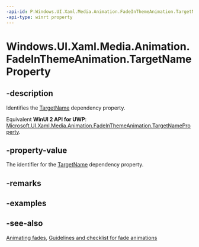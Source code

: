```yaml
---
-api-id: P:Windows.UI.Xaml.Media.Animation.FadeInThemeAnimation.TargetNameProperty
-api-type: winrt property
---
```


<!-- Property syntax
public Windows.UI.Xaml.DependencyProperty TargetNameProperty { get; }
-->

# Windows.UI.Xaml.Media.Animation.FadeInThemeAnimation.TargetNameProperty

## -description
Identifies the [TargetName](fadeinthemeanimation_targetname.md) dependency property.

Equivalent **WinUI 2 API for UWP**: [Microsoft.UI.Xaml.Media.Animation.FadeInThemeAnimation.TargetNameProperty](/windows/winui/api/microsoft.ui.xaml.media.animation.fadeinthemeanimation.targetnameproperty).

## -property-value
The identifier for the [TargetName](fadeinthemeanimation_targetname.md) dependency property.

## -remarks

## -examples

## -see-also
[Animating fades](/previous-versions/windows/apps/jj649429(v=win.10)), [Guidelines and checklist for fade animations](/windows/uwp/style/motion-fade)
